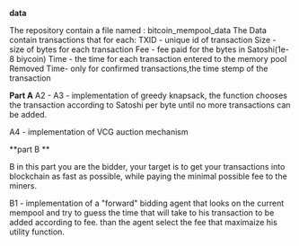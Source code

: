 **data**

The repository contain a file named : bitcoin_mempool_data
The Data contain transactions that for each:
TXID - unique id of transaction
Size - size of bytes for each transaction
Fee - fee paid for the bytes in Satoshi(1e-8 biycoin)
Time - the time for each transaction entered to the memory pool
Removed Time- only for confirmed transactions,the time stemp of the transaction

**Part A**
A2 - A3 - implementation of greedy knapsack, the function chooses the transaction according to Satoshi per byte until no more transactions can be added.

A4 - implementation of VCG auction mechanism

**part B **

B in this part you are the bidder, your target is to get your transactions into blockchain as fast as possible, while paying the minimal possible fee to the miners.

B1 - implementation of a "forward" bidding agent that looks on the current mempool and try to guess the time that will take to his transaction to be added according to fee. than the agent select the fee that maximaize his utility function.

